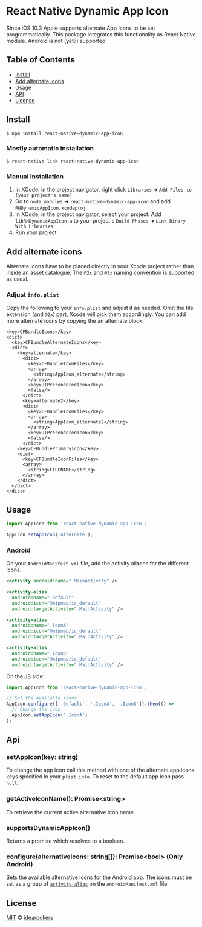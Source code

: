 
# React Native Dynamic App Icon

Since iOS 10.3 Apple supports alternate App Icons to be set programmatically. This package integrates this functionality as React Native module. Android is not (yet?) supported.

## Table of Contents

- [Install](#install)
- [Add alternate icons](#add-alternate-icons)
- [Usage](#usage)
- [API](#api)
- [License](#license)

## Install

```
$ npm install react-native-dynamic-app-icon
```

### Mostly automatic installation

```
$ react-native link react-native-dynamic-app-icon
```

### Manual installation

1. In XCode, in the project navigator, right click `Libraries` ➜ `Add Files to [your project's name]`
2. Go to `node_modules` ➜ `react-native-dynamic-app-icon` and add `RNDynamicAppIcon.xcodeproj`
3. In XCode, in the project navigator, select your project. Add `libRNDynamicAppIcon.a` to your project's `Build Phases` ➜ `Link Binary With Libraries`
4. Run your project

## Add alternate icons

Alternate icons have to be placed directly in your Xcode project rather than inside an asset catalogue. The `@2x` and `@3x` naming convention is supported as usual.

### Adjust `info.plist`

Copy the following to your `info.plist` and adjust it as needed. Omit the file extension (and `@2x`) part, Xcode will pick them accordingly. You can add more alternate icons by copying the an alternate block.

```
<key>CFBundleIcons</key>
<dict>
  <key>CFBundleAlternateIcons</key>
  <dict>
    <key>alternate</key>
      <dict>
        <key>CFBundleIconFiles</key>
        <array>
          <string>AppIcon_alternate</string>
        </array>
        <key>UIPrerenderedIcon</key>
        <false/>
      </dict>
      <key>alternate2</key>
      <dict>
        <key>CFBundleIconFiles</key>
        <array>
          <string>AppIcon_alternate2</string>
        </array>
        <key>UIPrerenderedIcon</key>
        <false/>
      </dict>
    <key>CFBundlePrimaryIcon</key>
    <dict>
      <key>CFBundleIconFiles</key>
      <array>
        <string>FILENAME</string>
      </array>
    </dict>
  </dict>
</dict>
```

## Usage

```javascript
import AppIcon from 'react-native-dynamic-app-icon';

AppIcon.setAppIcon('alternate');
```

### Android

On your `AndroidManifest.xml` file, add the activity aliases for the different icons.

```xml
<activity android:name=".MainActivity" />

<activity-alias
  android:name=".Default"
  android:icon="@mipmap/ic_default"
  android:targetActivity=".MainActivity" />

<activity-alias
  android:name=".IconA"
  android:icon="@mipmap/ic_default"
  android:targetActivity=".MainActivity" />

<activity-alias
  android:name=".IconB"
  android:icon="@mipmap/ic_default"
  android:targetActivity=".MainActivity" />
```

On the JS side:

```javascript
import AppIcon from 'react-native-dynamic-app-icon';

// Set the available icons
AppIcon.configure(['.Default', '.IconA', '.IconB']).then(() =>
  // Change the icon
  AppIcon.setAppIcon('.IconA')
);

```


## Api

### setAppIcon(key: string)

To change the app icon call this method with one of the alternate app icons keys specified in your `plist.info`. To reset to the default app icon pass `null`.

### getActiveIconName(): Promise\<string\>

To retrieve the current active alternative icon name.

### supportsDynamicAppIcon()

Returns a promise which resolves to a boolean.

### configure(alternativeIcons: string[]): Promise\<bool\> (Only Android)

Sets the available alternative icons for the Android app. The icons must be set as a group of [`activity-alias`](https://developer.android.com/guide/topics/manifest/activity-alias-element) on the `AndroidManifest.xml` file.

## License

[MIT](https://github.com/idearockers/react-native-dynamic-app-icon/blob/master/LICENSE) © [idearockers](https://www.idearockers.com/)
